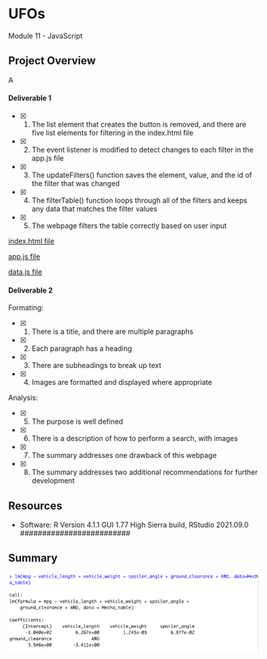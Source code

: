 # UFOs
Module 11 - JavaScript 

## Project Overview
A


#### Deliverable 1
- [x] 1. The list element that creates the button is removed, and there are five list elements for filtering in the index.html file
- [x] 2. The event listener is modified to detect changes to each filter in the app.js file
- [x] 3. The updateFilters() function saves the element, value, and the id of the filter that was changed
- [x] 4. The filterTable() function loops through all of the filters and keeps any data that matches the filter values
- [x] 5. The webpage filters the table correctly based on user input


[index.html file](https://github.com/GabrielaTuma/UFOs/blob/e25be8501417a5885fe98ce2d5ea6f21d4a86642/index.html) 

[app.js file](https://github.com/GabrielaTuma/UFOs/blob/e25be8501417a5885fe98ce2d5ea6f21d4a86642/static/js/app.js) 

[data.js file](https://github.com/GabrielaTuma/UFOs/blob/e25be8501417a5885fe98ce2d5ea6f21d4a86642/static/js/data.js) 


#### Deliverable 2
Formating:
- [x] 1. There is a title, and there are multiple paragraphs
- [x] 2. Each paragraph has a heading
- [x] 3. There are subheadings to break up text
- [x] 4. Images are formatted and displayed where appropriate

Analysis:
- [x] 5. The purpose is well defined
- [x] 6. There is a description of how to perform a search, with images
- [x] 7. The summary addresses one drawback of this webpage
- [x] 8. The summary addresses two additional recommendations for further development


## Resources 

- Software: R Version 4.1.1 GUI 1.77 High Sierra build, RStudio 2021.09.0 #########################

## Summary


<p align="center">
<kbd>
  <img src="https://github.com/GabrielaTuma/MechaCar_Statistical_Analysis/blob/21380f74162ea8e65d84db32d6ef3a71e9985f32/Images/Deliverable%201.2.png">
</kbd>  &nbsp;
</p>

